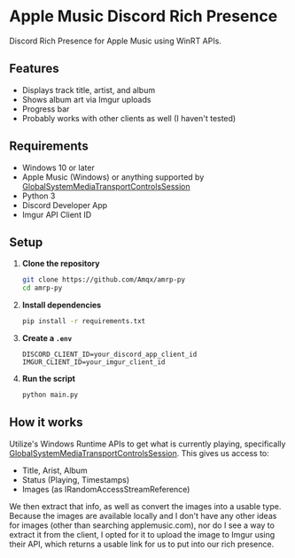 # Apple Music Discord Rich Presence

Discord Rich Presence for Apple Music using WinRT APIs.

## Features

- Displays track title, artist, and album
- Shows album art via Imgur uploads
- Progress bar
- Probably works with other clients as well (I haven't tested)

## Requirements

- Windows 10 or later
- Apple Music (Windows) or anything supported by [GlobalSystemMediaTransportControlsSession](https://learn.microsoft.com/en-us/uwp/api/windows.media.control.globalsystemmediatransportcontrolssession?view=winrt-26100)
- Python 3
- Discord Developer App
- Imgur API Client ID

## Setup

1. **Clone the repository**
    ```bash
    git clone https://github.com/Amqx/amrp-py
    cd amrp-py
    ```

2. **Install dependencies**
    ```bash
    pip install -r requirements.txt
    ```

3. **Create a `.env`**
    ```
    DISCORD_CLIENT_ID=your_discord_app_client_id
    IMGUR_CLIENT_ID=your_imgur_client_id
    ```

4. **Run the script**
    ```bash
    python main.py
    ```

##  How it works

Utilize's Windows Runtime APIs to get what is currently playing, specifically [GlobalSystemMediaTransportControlsSession](https://learn.microsoft.com/en-us/uwp/api/windows.media.control.globalsystemmediatransportcontrolssession?view=winrt-26100). This gives us access to:

- Title, Arist, Album
- Status (Playing, Timestamps)
- Images (as IRandomAccessStreamReference)

We then extract that info, as well as convert the images into a usable type. Because the images are available locally and I don't have any other ideas for images (other than searching applemusic.com), nor do I see a way to extract it from the client, I opted for it to upload the image to Imgur using their API, which returns a usable link for us to put into our rich presence. 

